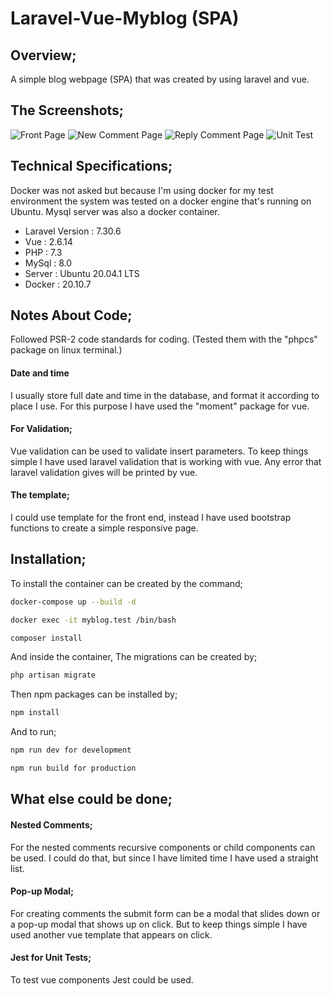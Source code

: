 # Laravel-Vue-Myblog (SPA)

## Overview;
A simple blog webpage (SPA) that was created by using laravel and vue.

## The Screenshots;

![Front Page](https://user-images.githubusercontent.com/36122669/155361637-e4307365-4873-48e4-bfa6-8267efa42fba.png?raw=true "Front Page")
![New Comment Page](https://user-images.githubusercontent.com/36122669/155361658-a334c638-db81-446b-ad1d-7b1538d10625.png?raw=true "New Comment Page")
![Reply Comment Page](https://user-images.githubusercontent.com/36122669/155361670-3c79a1bf-0291-4280-8730-6223ece0d67a.png?raw=true "Reply Comment Page")
![Unit Test](https://user-images.githubusercontent.com/36122669/155363087-350f702d-ad6e-4746-b72c-f1ee8d432797.png?raw=true "Unit Test")


## Technical Specifications;
Docker was not asked but because I'm using docker for my test environment the system was tested on a docker engine that's running on Ubuntu. Mysql server was also a docker container.

- Laravel Version : 7.30.6
- Vue : 2.6.14
- PHP : 7.3
- MySql : 8.0
- Server : Ubuntu 20.04.1 LTS
- Docker : 20.10.7

## Notes About Code;
Followed PSR-2 code standards for coding. (Tested them with the "phpcs" package on linux terminal.)

#### Date and time
I usually store full date and time in the database, and format it according to place I use. For this purpose I have used the "moment" package for vue.

#### For Validation;
Vue validation can be used to validate insert parameters. To keep things simple I have used laravel validation that is working with vue. Any error that laravel validation gives will be printed by vue.

#### The template;
I could use template for the front end, instead I have used bootstrap functions to create a simple responsive page.

## Installation;
To install the container can be created by the command;

```bash
docker-compose up --build -d
```
```bash
docker exec -it myblog.test /bin/bash
```
```bash
composer install
```
And inside the container, The migrations can be created by;

```bash
php artisan migrate
```

Then npm packages can be installed by;

```bash
npm install
```
And to run;

```bash
npm run dev for development
```
```bash
npm run build for production
```

## What else could be done;
#### Nested Comments;
For the nested comments recursive components or child components can be used. I could do that, but since I have limited time I have used a straight list.

#### Pop-up Modal;
For creating comments the submit form can be a modal that slides down or a pop-up modal that shows up on click. But to keep things simple I have used another vue template that appears on click.

#### Jest for Unit Tests;
To test vue components Jest could be used.

